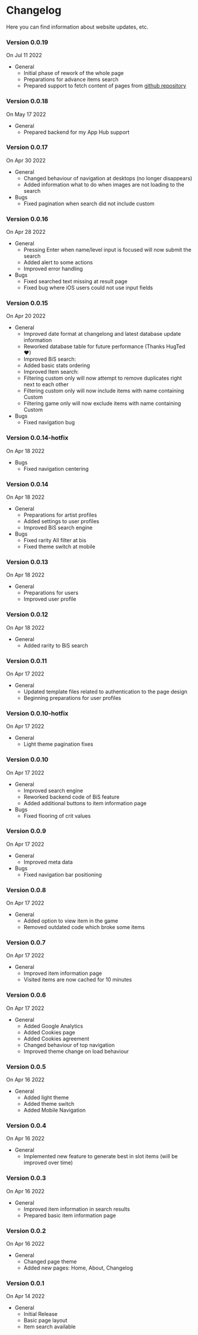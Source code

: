 # Changelog
Here you can find information about website updates, etc.

### Version 0.0.19
On Jul 11 2022
- General
  - Initial phase of rework of the whole page
  - Preparations for advance items search
  - Prepared support to fetch content of pages from [github repository](https://github.com/ImY0mu/smmo-wiki)

### Version 0.0.18 
On May 17 2022
- General
  - Prepared backend for my App Hub support

### Version 0.0.17
On Apr 30 2022
- General
  - Changed behaviour of navigation at desktops (no longer disappears)
  - Added information what to do when images are not loading to the search
- Bugs
  - Fixed pagination when search did not include custom
 
### Version 0.0.16
On Apr 28 2022
- General
  - Pressing Enter when name/level input is focused will now submit the search
  - Added alert to some actions
  - Improved error handling
- Bugs
  - Fixed searched text missing at result page
  - Fixed bug where iOS users could not use input fields
### Version 0.0.15
On Apr 20 2022
- General
  - Improved date format at changelong and latest database update information
  - Reworked database table for future performance (Thanks HugTed ♥)
  - Improved BiS search:
  - Added basic stats ordering
  - Improved Item search:
  - Filtering custom only will now attempt to remove duplicates right next to each other
  - Filtering custom only will now include items with name containing Custom
  - Filtering game only will now exclude items with name containing Custom
- Bugs
  - Fixed navigation bug
### Version 0.0.14-hotfix
On Apr 18 2022
- Bugs
  - Fixed navigation centering
### Version 0.0.14
On Apr 18 2022
- General
  - Preparations for artist profiles
  - Added settings to user profiles
  - Improved BiS search engine
- Bugs
  - Fixed rarity All filter at bis
  - Fixed theme switch at mobile
### Version 0.0.13
On Apr 18 2022
- General
  - Preparations for users
  - Improved user profile
### Version 0.0.12
On Apr 18 2022
- General
  - Added rarity to BiS search
### Version 0.0.11
On Apr 17 2022
- General
  - Updated template files related to authentication to the page design
  - Beginning preparations for user profiles
### Version 0.0.10-hotfix
On Apr 17 2022
- General
  - Light theme pagination fixes
### Version 0.0.10
On Apr 17 2022
- General
  - Improved search engine
  - Reworked backend code of BiS feature
  - Added additional buttons to item information page
- Bugs
  - Fixed flooring of crit values
### Version 0.0.9
On Apr 17 2022
- General
  - Improved meta data
- Bugs
  - Fixed navigation bar positioning
### Version 0.0.8
On Apr 17 2022
- General
  - Added option to view item in the game
  - Removed outdated code which broke some items
### Version 0.0.7
On Apr 17 2022
- General
  - Improved item information page
  - Visited items are now cached for 10 minutes
### Version 0.0.6
On Apr 17 2022
- General
  - Added Google Analytics
  - Added Cookies page
  - Added Cookies agreement
  - Changed behaviour of top navigation
  - Improved theme change on load behaviour
### Version 0.0.5
On Apr 16 2022
- General
  - Added light theme
  - Added theme switch
  - Added Mobile Navigation
### Version 0.0.4
On Apr 16 2022
- General
  - Implemented new feature to generate best in slot items (will be improved over time)
### Version 0.0.3
On Apr 16 2022
- General
  - Improved item information in search results
  - Prepared basic item information page
### Version 0.0.2
On Apr 16 2022
- General
  - Changed page theme
  - Added new pages: Home, About, Changelog
### Version 0.0.1
On Apr 14 2022
- General
  - Initial Release
  - Basic page layout
  - Item search available
